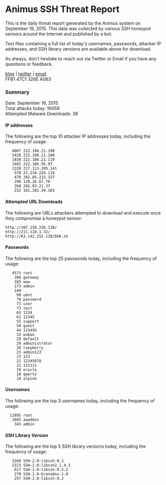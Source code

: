 # Animus SSH Threat Report

This is the daily threat report generated by the Animus system on September 19, 2015. This data was collected by various SSH honeypot sensors around the Internet and published by a bot.  

Text files containing a full list of today's usernames, passwords, attacker IP addresses, and SSH library versions are available above for download.  

As always, don't hesitate to reach out via Twitter or Email if you have any questions or feedback.  

[blog](http://morris.guru) | [twitter](https://twitter.com/andrew___morris) | [email](mailto:andrew@morris.guru)  
FFB1 47C1 326E A063  

### Summary

Date: September 19, 2015  
Total attacks today: 16059  
Attempted Malware Downloads: 38 

#### IP addresses
The following are the top 10 attacker IP addresses today, including the frequency of usage:
```
   4007 222.186.21.198
   3420 222.186.21.100
   1830 222.186.21.119
   1692 222.186.56.97
   1330 217.113.205.141
    570 23.234.224.118
    470 202.85.215.157
    298 120.26.67.70
    268 202.83.21.37
    232 161.202.39.163
```

#### Attempted URL Downloads
The following are URLs attackers attempted to download and execute once they compromise a honeypot sensor:
```
http://107.158.236.138/
http://211.110.1.32/
http://63.142.252.120/bbk.sh
```

#### Passwords
The following are the top 25 passwords today, including the frequency of usage:
```
   4573 root
    286 gateway
    185 www
    173 admin
    149 
     99 ubnt
     78 password
     73 user
     73 test
     65 1234
     62 12345
     55 support
     50 guest
     44 123456
     33 wubao
     29 default
     29 administrator
     28 raspberry
     23 admin123
     23 123
     22 12345678
     21 111111
     19 oracle
     18 qwerty
     18 alpine
```

#### Usernames
The following are the top 3 usernames today, including the frequency of usage:
```
  11895 root
   1685 aaadmin
    343 admin
```

#### SSH Library Version
The following are the top 5 SSH library versions today, including the frequency of usage:
```
   3168 SSH-2.0-libssh-0.1
   2223 SSH-2.0-libssh2_1.4.3
    617 SSH-2.0-libssh-0.5.2
    270 SSH-2.0-Granados-1.0
    257 SSH-2.0-libssh-0.2
```
